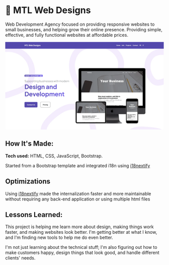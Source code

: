 # 🌟 MTL Web Designs
Web Development Agency focused on providing responsive websites to small businesses, and helping grow their online presence. Providing simple, effective, and fully functional websites at affordable prices.

![alt tag](assets/landing.webp)

## How It's Made:

**Tech used:** HTML, CSS, JavaScript, Bootstrap.

Started from a Bootstrap template and integrated i18n using [i18nextify](https://github.com/i18next/i18nextify/tree/master) 

## Optimizations

Using [i18nextify](https://github.com/i18next/i18nextify/tree/master) made the internalization faster and more maintainable without requiring any back-end application or using multiple html files

## Lessons Learned:

This project is helping me learn more about design, making things work faster, and making websites look better. I'm getting better at what I know, and I'm finding new tools to help me do even better.

I'm not just learning about the technical stuff; I'm also figuring out how to make customers happy, design things that look good, and handle different clients' needs.
